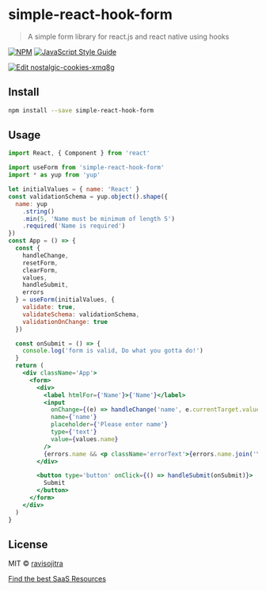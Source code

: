 # simple-react-hook-form

> A simple form library for react.js and react native using hooks

[![NPM](https://img.shields.io/npm/v/simple-react-hook-form.svg)](https://www.npmjs.com/package/simple-react-hook-form) [![JavaScript Style Guide](https://img.shields.io/badge/code_style-standard-brightgreen.svg)](https://standardjs.com)

[![Edit nostalgic-cookies-xmq8g](https://codesandbox.io/static/img/play-codesandbox.svg)](https://codesandbox.io/s/nostalgic-cookies-xmq8g?fontsize=14&hidenavigation=1&theme=dark)

## Install

```bash
npm install --save simple-react-hook-form
```

## Usage

```jsx
import React, { Component } from 'react'

import useForm from 'simple-react-hook-form'
import * as yup from 'yup'

let initialValues = { name: 'React' }
const validationSchema = yup.object().shape({
  name: yup
    .string()
    .min(5, 'Name must be minimum of length 5')
    .required('Name is required')
})
const App = () => {
  const {
    handleChange,
    resetForm,
    clearForm,
    values,
    handleSubmit,
    errors
  } = useForm(initialValues, {
    validate: true,
    validateSchema: validationSchema,
    validationOnChange: true
  })

  const onSubmit = () => {
    console.log('form is valid, Do what you gotta do!')
  }
  return (
    <div className='App'>
      <form>
        <div>
          <label htmlFor={'Name'}>{'Name'}</label>
          <input
            onChange={(e) => handleChange('name', e.currentTarget.value)}
            name={'name'}
            placeholder={'Please enter name'}
            type={'text'}
            value={values.name}
          />
          {errors.name && <p className='errorText'>{errors.name.join('\n')}</p>}
        </div>

        <button type='button' onClick={() => handleSubmit(onSubmit)}>
          Submit
        </button>
      </form>
    </div>
  )
}
```

## License

MIT © [ravisojitra](https://github.com/ravisojitra)

[Find the best SaaS Resources](https://findsaastools.com)
